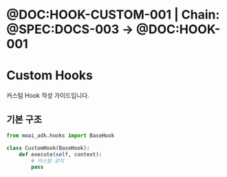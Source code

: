 # @DOC:HOOK-CUSTOM-001 | Chain: @SPEC:DOCS-003 -> @DOC:HOOK-001

# Custom Hooks

커스텀 Hook 작성 가이드입니다.

## 기본 구조

```python
from moai_adk.hooks import BaseHook

class CustomHook(BaseHook):
    def execute(self, context):
        # 커스텀 로직
        pass
```
